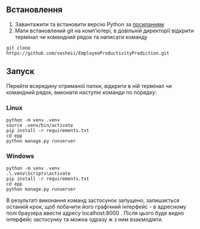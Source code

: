 ## Встановлення
1.	Завантажити та встановити версію Python за [посиланням](https://www.python.org/ftp/python/3.13.1/python-3.13.1-amd64.exe)
2.	Мати встановлений git на комп’ютері, в довільній директорії відкрити термінал чи командний рядок та написати команду
```
git clone https://github.com/sesheii/EmployeeProductivityPrediction.git
```
## Запуск
Перейти всередину отриманої папки, відкрити в ній термінал чи командний рядок, виконати наступні команди по порядку:

### Linux

```
python -m venv .venv
source .venv/bin/activate
pip install -r requirements.txt
cd epp
python manage.py runserver
```

### Windows

```
python -m venv .venv
.\.venv\Scripts\activate
pip install -r requirements.txt
cd epp
python manage.py runserver
```

В результаті виконання команд застосунок запущено, залишається останній крок, щоб побачити його графічний інтерфейс - в адресному полі браузера ввести адресу localhost:8000 . Після цього буде видно інтерфейс застосунку та можна одразу ж з ним взаємодіяти.
